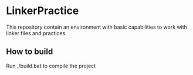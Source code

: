 # LinkerPractice
This repository contain an environment with basic capabilities to work with linker files and practices


## How to build
Run ./build.bat to compile the project
 
